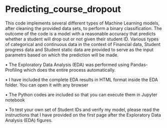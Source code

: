 # Predicting_course_dropout


This code implements several different types of Machine Learning models, after cleaning the provided
data sets, to perform a binary classification. The outcome of the code is a model with a
reasonable accuracy that predicts whether a student will drop out or not given their student ID. Various types of categorical and continuous data in the context of Financial data, Student progress data and Student static data are provided to serve as the input parametrs based on which the prediction will be made. 

• The Exploratory Data Analysis (EDA) was performed using Pandas-Profiling which does the entire process automatically.

• I have included the complete EDA results in HTML format inside the EDA folder. You can open it
with any browser

• The Python codes are included so that you can execute them in Jupyter notebook

• To test your own set of Student IDs and verify my model, please read the instructions that I have
provided on the first page after the Exploratory Data Analysis (EDA) figures.
